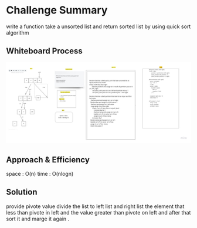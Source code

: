# Challenge Summary

write a function take a unsorted list and return sorted list by using quick sort algorithm

## Whiteboard Process

![](w_b_28.jpg)

## Approach & Efficiency

space : O(n)
time : O(nlogn)

## Solution

provide pivote value divide the list to left list and right list the element that less than pivote in left and the value greater than pivote on left and after that sort it and marge it again .
